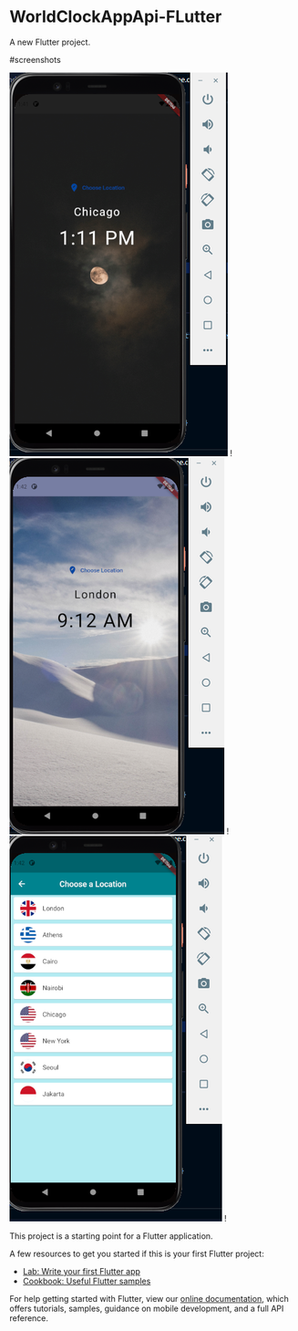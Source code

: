 # WorldClockAppApi-FLutter
 A new Flutter project.

#screenshots

![alt text](https://github.com/iammeet071/WorldClockAppApi-FLutter/blob/main/screenshots/3.png) !
![alt text](https://github.com/iammeet071/WorldClockAppApi-FLutter/blob/main/screenshots/4.PNG) !
![alt text](https://github.com/iammeet071/WorldClockAppApi-FLutter/blob/main/screenshots/5.PNG) !

This project is a starting point for a Flutter application.

A few resources to get you started if this is your first Flutter project:

- [Lab: Write your first Flutter app](https://flutter.dev/docs/get-started/codelab)
- [Cookbook: Useful Flutter samples](https://flutter.dev/docs/cookbook)

For help getting started with Flutter, view our
[online documentation](https://flutter.dev/docs), which offers tutorials,
samples, guidance on mobile development, and a full API reference.
